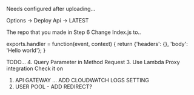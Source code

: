 Needs configured after uploading...

Options -> Deploy Api -> LATEST

The repo that you made in Step 6 Change Index.js to..

exports.handler = function(event, context) {
 return {'headers': {}, 'body': 'Hello world'};
}

TODO... 
4. Query Parameter in Method Request
3. Use Lambda Proxy integration Check it on

1. API GATEWAY ... ADD CLOUDWATCH LOGS SETTING
2. USER POOL - ADD REDIRECT?

